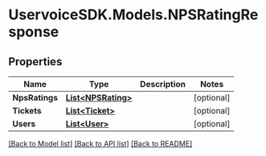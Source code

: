 # UservoiceSDK.Models.NPSRatingResponse
## Properties

Name | Type | Description | Notes
------------ | ------------- | ------------- | -------------
**NpsRatings** | [**List&lt;NPSRating&gt;**](NPSRating.md) |  | [optional] 
**Tickets** | [**List&lt;Ticket&gt;**](Ticket.md) |  | [optional] 
**Users** | [**List&lt;User&gt;**](User.md) |  | [optional] 

[[Back to Model list]](../README.md#documentation-for-models) [[Back to API list]](../README.md#documentation-for-api-endpoints) [[Back to README]](../README.md)

